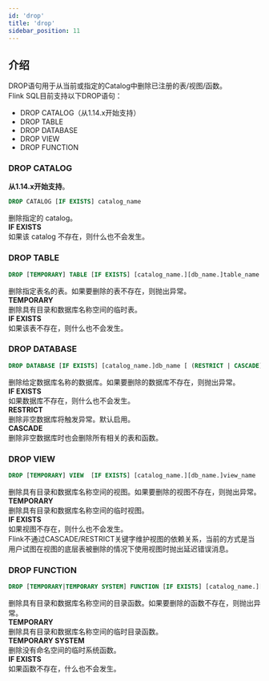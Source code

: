 ```yaml
---
id: 'drop'
title: 'drop'
sidebar_position: 11
---
```


## 介绍

DROP语句用于从当前或指定的Catalog中删除已注册的表/视图/函数。<br>
Flink SQL目前支持以下DROP语句：

* DROP CATALOG（从1.14.x开始支持）
* DROP TABLE
* DROP DATABASE
* DROP VIEW
* DROP FUNCTION

### DROP CATALOG

**从1.14.x开始支持**。<br>

```sql
DROP CATALOG [IF EXISTS] catalog_name
```

删除指定的 catalog。<br>
**IF EXISTS**<br>
如果该 catalog 不存在，则什么也不会发生。

### DROP TABLE

```sql
DROP [TEMPORARY] TABLE [IF EXISTS] [catalog_name.][db_name.]table_name
```

删除指定表名的表。如果要删除的表不存在，则抛出异常。<br>
**TEMPORARY**<br>
删除具有目录和数据库名称空间的临时表。<br>
**IF EXISTS**<br>
如果该表不存在，则什么也不会发生。

### DROP DATABASE

```sql
DROP DATABASE [IF EXISTS] [catalog_name.]db_name [ (RESTRICT | CASCADE) ]
```

删除给定数据库名称的数据库。如果要删除的数据库不存在，则抛出异常。<br>
**IF EXISTS**<br>
如果数据库不存在，则什么也不会发生。<br>
**RESTRICT**<br>
删除非空数据库将触发异常。默认启用。<br>
**CASCADE**<br>
删除非空数据库时也会删除所有相关的表和函数。

### DROP VIEW

```sql
DROP [TEMPORARY] VIEW  [IF EXISTS] [catalog_name.][db_name.]view_name
```

删除具有目录和数据库名称空间的视图。如果要删除的视图不存在，则抛出异常。<br>
**TEMPORARY**<br>
删除具有目录和数据库名称空间的临时视图。<br>
**IF EXISTS**<br>
如果视图不存在，则什么也不会发生。<br>
Flink不通过CASCADE/RESTRICT关键字维护视图的依赖关系，当前的方式是当用户试图在视图的底层表被删除的情况下使用视图时抛出延迟错误消息。

### DROP FUNCTION

```sql
DROP [TEMPORARY|TEMPORARY SYSTEM] FUNCTION [IF EXISTS] [catalog_name.][db_name.]function_name
```

删除具有目录和数据库名称空间的目录函数。如果要删除的函数不存在，则抛出异常。<br>
**TEMPORARY**<br>
删除具有目录和数据库名称空间的临时目录函数。<br>
**TEMPORARY SYSTEM**<br>
删除没有命名空间的临时系统函数。<br>
**IF EXISTS**<br>
如果函数不存在，什么也不会发生。